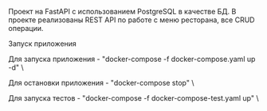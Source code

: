 Проект на FastAPI с использованием PostgreSQL в качестве БД. В проекте реализованы REST API по работе с меню ресторана, все CRUD операции.

Запуск приложения

Для запуска приложения - "docker-compose -f docker-compose.yaml up -d" \

Для остановки приложения - "docker-compose stop" \

Для запуска тестов - "docker-compose -f docker-compose-test.yaml up" \
